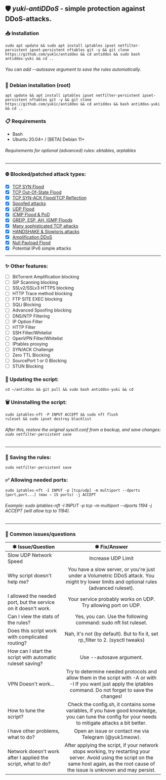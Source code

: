 ## 🛡️ *yuki-antiDDoS* - simple protection against DDoS-attacks.

### 📥 Installation
```
sudo apt update && sudo apt install iptables ipset netfilter-persistent ipset-persistent nftables git -y && git clone https://github.com/yuk1c/antiddos && cd antiddos && sudo bash antiddos-yuki && cd ..
```
###### You can add --autosave argument to save the rules automatically.

### 🔽 Debian installation (root)
```
apt update && apt install iptables ipset netfilter-persistent ipset-persistent nftables git -y && git clone https://github.com/yuk1c/antiddos && cd antiddos && bash antiddos-yuki && cd ..
```

### 📋 Requirements
- Bash
- Ubuntu 20.04+ / [BETA] Debian 11+
###### Requirements for optional (advanced) rules: ebtables, arptables
<hr>

### ⛔ Blocked/patched attack types:
- [x] [TCP SYN Flood](https://github.com/yuk1c/antiddos/wiki/TCP-SYN-Flood)
- [x] [TCP Out-Of-State Flood](https://github.com/yuk1c/antiddos/wiki/TCP-Out%E2%80%90Of%E2%80%90State)
- [x] [TCP SYN-ACK Flood/TCP Reflection](https://github.com/yuk1c/antiddos/wiki/TCP-SYN-ACK-Flood)
- [x] [Spoofed attacks](https://github.com/yuk1c/antiddos/wiki/Spoofing-or-Fraggle-attacks)
- [x] [UDP Flood](https://github.com/yuk1c/antiddos/wiki/UDP-Flood)
- [x] [ICMP Flood & PoD](https://github.com/yuk1c/antiddos/wiki/ICMP-Flood)
- [x] [GREIP, ESP, AH, IGMP Floods](https://github.com/yuk1c/antiddos/wiki/GREIP-and-ESP-and-AH-and-IGMP-Floods)
- [x] [Many sophisticated TCP attacks](https://github.com/yuk1c/antiddos/wiki/TCP-Sophiscated-Attacks)
- [x] [HANDSHAKE & Slowloris attacks](https://github.com/yuk1c/antiddos/wiki/HANDSHAKE-&-Slowloris-Attacks)
- [x] [Amplification DDoS](https://github.com/yuk1c/antiddos/wiki/Amplified-DDoS)
- [x] [Null Payload Flood](https://github.com/yuk1c/antiddos/wiki/Null-Payload-Flood)
- [x] Potential IPv6 simple attacks

<hr>

### ✨ Other features:
- [ ] BitTorrent Amplification blocking
- [ ] SIP Scanning blocking
- [ ] SSLv2/SSLv3 HTTPS blocking
- [ ] HTTP Trace method blocking
- [ ] FTP SITE EXEC blocking
- [ ] SQLi Blocking
- [ ] Advanced Spoofing blocking
- [ ] DNS/NTP Filtering
- [ ] IP Option Filter
- [ ] HTTP Filter
- [ ] SSH Filter/Whitelist
- [ ] OpenVPN Filter/Whitelist
- [ ] IPtables proxying
- [ ] SYN/ACK Challenge
- [ ] Zero TTL Blocking
- [ ] SourcePort 1 or 0 Blocking
- [ ] STUN Blocking 

### 🔄 Updating the script:
```
cd ~/antiddos && git pull && sudo bash antiddos-yuki && cd
```

### 🗑️ Uninstalling the script:
<code>sudo iptables-nft -P INPUT ACCEPT && sudo nft flush ruleset && sudo ipset destroy blacklist</code>
###### After this, restore the original sysctl.conf from a backup, and save changes: <code>sudo netfilter-persistent save</code>

<hr>

### 💾 Saving the rules:
```
sudo netfilter-persistent save
```

### ✅ Allowing needed ports:
<code>sudo iptables-nft -I INPUT -p [tcp/udp] -m multiport --dports [port,port...] (max – 15 ports) -j ACCEPT</code>
###### Example: sudo iptables-nft -I INPUT -p tcp -m multiport --dports 1194 -j ACCEPT (will allow tcp to 1194).

<hr>

### 🚩 Common issues/questions
| ❃ Issue/Question  | ❃ Fix/Answer  |
| ------------- |:------------------:|
| Slow UDP Network Speed | Increase UDP Limit |
| Why script doesn't help me? | You have a slow server, or you're just under a Volumetric DDoS attack. You might try lower limits and optional rules (advanced ruleset). |
| I allowed the needed port, but the service on it doesn't work. | Your service probably works on UDP. Try allowing port on UDP. |
| Can I view the stats of the rules? | Yes, you can. Use the following command: sudo nft list ruleset. |
| Does this script work with complicated routing? | Nah, it's not (by default). But to fix it, set rp_filter to 2. (sysctl tweaks) |
| How can I start the script with automatic ruleset saving? | Use --autosave argument. |
| VPN Doesn't work... | Try to determine needed protocols and allow them in the script with -A or with -I If you want just apply the iptables command. Do not forget to save the changes! |
| How to tune the script? | Check the config.sh, it contains some variables, if you have good knowledge, you can tune the config for your needs to mitigate attacks a bit better. |
| I have other problems, what to do? | Open an issue or contact me via Telegram (@yuk1meow). |
| Network doesn't work after I applied the script, what to do? | After applying the script, if your network stops working, try restarting your server. Avoid using the script on the same host again, as the root cause of the issue is unknown and may persist. |
